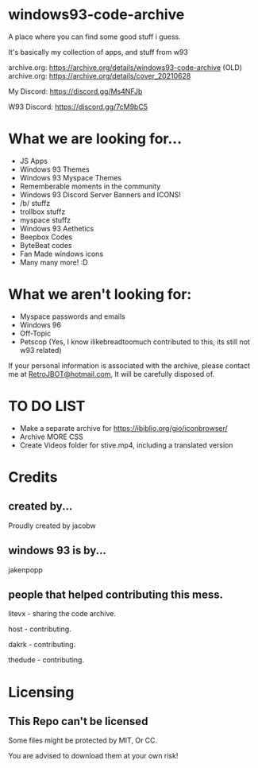 # windows93-code-archive
A place where you can find some good stuff i guess.


It's basically my collection of apps, and stuff from w93


archive.org: https://archive.org/details/windows93-code-archive
(OLD) archive.org: https://archive.org/details/cover_20210628


My Discord: https://discord.gg/Ms4NFJb

W93 Discord: https://discord.gg/7cM9bC5
 

# What we are looking for...
- JS Apps
- Windows 93 Themes
- Windows 93 Myspace Themes
- Rememberable moments in the community
- Windows 93 Discord Server Banners and ICONS!
- /b/ stuffz
- trollbox stuffz
- myspace stuffz
- Windows 93 Aethetics
- Beepbox Codes
- ByteBeat codes
- Fan Made windows icons
- Many many more! :D


# What we aren't looking for:

- Myspace passwords and emails
- Windows 96
- Off-Topic
- Petscop (Yes, I know ilikebreadtoomuch contributed to this, its still not w93 related)


If your personal information is associated with the archive, please contact me at RetroJBOT@hotmail.com, It will be carefully disposed of.

# TO DO LIST
- Make a separate archive for https://ibiblio.org/gio/iconbrowser/
- Archive MORE CSS
- Create Videos folder for stive.mp4, including a translated version

# Credits
## created by...
Proudly created by jacobw
## windows 93 is by...
jakenpopp
## people that helped contributing this mess.
litevx - sharing the code archive.

host - contributing.

dakrk - contributing.

thedude - contributing.

# Licensing

## This Repo can't be licensed
Some files might be protected by MIT, Or CC.

You are advised to download them at your own risk!
